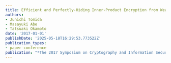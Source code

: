 ```yaml
---
title: Efficient and Perfectly-Hiding Inner-Product Encryption from Weaker Assumptions
authors:
- Junichi Tomida
- Masayuki Abe
- Tatsuaki Okamoto
date: '2017-01-01'
publishDate: '2025-05-18T16:29:53.773522Z'
publication_types:
- paper-conference
publication: "*The 2017 Symposium on Cryptography and Information Security (SCIS'17)*"
---
```

